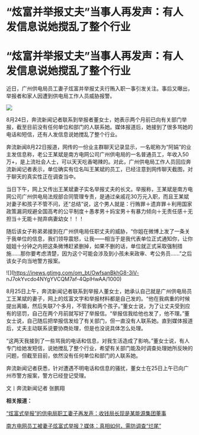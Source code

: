 # “炫富并举报丈夫”当事人再发声：有人发信息说她搅乱了整个行业

# “炫富并举报丈夫”当事人再发声：有人发信息说她搅乱了整个行业

近日，广州供电局员工妻子炫富并举报丈夫行贿入职一事引发关注。事后又曝出，举报者和家人因遭到供电局工作人员威胁报警。

![](https://inews.gtimg.com/om_bt/OuRg7xmgF78LmxPsZeqdu32A0KzTloHwcFDcXw5NCpfyQAA/1000)

8月24日，奔流新闻记者联系到举报者董女士，她表示两个月前已向有关部门举报，截至目前没有任何单位和部门的人联系她。媒体报道后，她接到了很多骂她的电话和短信，还有人发信息说她搅乱了整个行业。

奔流新闻8月22日报道，网传的一份业主群聊天记录显示，一名昵称为“阿娟”的业主发信息称，老公王某斌是南方电网公司广州供电局的一名普通员工，年收入50万+，是上流社会人士，可以天天吃香喝辣的。对此，广州供电局工作人员回应奔流新闻记者表示，单位确实有位名叫王某斌的员工，已经注意到网传聊天截图，对于聊天的真实性正在调查当中。

当日下午，网上又传出王某斌妻子实名举报丈夫的长文。举报称，王某斌是南方电网公司广州供电局法规部合同管理专责，是通过亲戚花30万元入职，而且王某斌对妻子和孩子不管不问，还“总结”说，这个男人就是：行贿罪＋遗弃罪＋利用国家政策漏洞规避全国高考的公平制度＋愚孝男＋妈宝男＋有暴力倾向＋无责任感＋无担当＋无能＋抛弃病妻幼女！！！

随后该女子称弟弟接到在广州供电局任职丈夫的威胁，“你姐在微博上发了一条关于我单位的信息，我们领导震怒，让我——相当于是我代表单位正式通知你，让你姐姐十分钟之内把这条微博赶紧删掉，如果不删的话，单位就正式采取强制措施……那你要考虑清楚，因为这个可能会涉及到小孩未来政审、考公务员……”之后该女子向当地警方报案。

![](https://inews.gtimg.com/om_bt/OwfsanBkhG8-3iV-
nJ7okYvcdo4NYgYVCQM7af-4QplHwAA/1000)

8月25日上午，奔流新闻记者联系到举报人董女士，她承认自己就是广州供电局员工王某斌的妻子，网上的炫富文字和举报材料都是自己发的。“他在我病重的时候提出离婚，然后失联7个多月，不管我和两个孩子。”董女士说，为了让丈夫受到应有的惩罚，自己在两个月前就写好了举报信。“举报信我给他也发了，他不理。”董女士说，自己随后把举报信发给了有关部门，但一直没有人联系她。直到媒体报道后，丈夫主动联系说要协商处理，但是也没说具体怎么处理。

“这两天我接到了一些骂我的电话和信息，对我生活造成了影响。”董女士说，有人专门给她发短信，说她搅乱了整个行业，希望有关部门能及时调查处理她所反映的问题，但截至目前，依然没有任何单位和部门的人联系她。

奔流新闻记者获悉，针对遭遇不明电话和信息的骚扰，董女士在25日上午已向广州市警方报案，警方已经登记受理。

文丨奔流新闻记者 张鹏翔

**相关报道：**

[“炫富式举报”的供电局职工妻子再发声：收钱局长现是某能源集团董事](https://new.qq.com/rain/a/20230824A06GXR00)

[南方电网员工被妻子炫富式举报？媒体：真相如何，需防调查“烂尾” ](https://new.qq.com/rain/a/20230823A02LRZ00)

